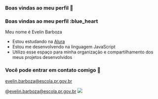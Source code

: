 ### Boas vindas ao meu perfil 💙
### Boas vindas ao meu perfil :blue_heart

Meu nome é Evelin Barboza

- Estou estudando na [Alura](https://www.alura.com.br)
- Estou me desenvolvendo na linguagem JavaScript
- Utilizo esse espaço para minha organização e compartilhamento dos meus projetos desenvolvidos

### Você pode entrar em contato comigo 🌸


evelin.barboza@escola.pr.gov.br

@evelin.barboza@escola.pr.gov.br
![](https://media.tenor.com/0syjW3mh2TIAAAAM/really-tulla-luana.gif)
